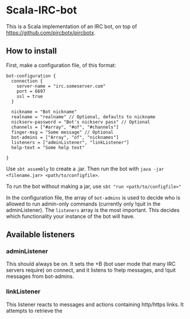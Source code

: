 # Scala-IRC-bot

This is a Scala implementation of an IRC bot, on top of https://github.com/pircbotx/pircbotx.

## How to install
First, make a configuration file, of this format:

```
bot-configuration {
  connection {
    server-name = "irc.someserver.com"
    port = 6697
    ssl = true
  }

  nickname = "Bot nickname"
  realname = "realname" // Optional, defaults to nickname
  nickserv-password = "Bot's nickserv pass" // Optional
  channels = ["#array", "#of", "#channels"]
  finger-msg = "Some message" // Optional
  bot-admins = ["Array", "of", "nicknames"]
  listeners = ["adminListener", "linkListener"]
  help-text = "Some help text"

}
```

Use `sbt assembly` to create a .jar. Then run the bot with `java -jar <filename.jar> <path/to/configfile>`.

To run the bot without making a jar, use `sbt "run <path/to/configfile>"`

In the configuration file, the array of `bot-admins` is used to decide who is allowed to run admin-only commands (currently
 only !quit in the adminListener). The `listeners` array is the most important. This decides which functionality your
 instance of the bot will have.
 
## Available listeners

### adminListener
This should always be on. It sets the +B (bot user mode that many IRC servers require) on connect, and it listens to
!help messages, and !quit messages from bot-admins.

### linkListener
This listener reacts to messages and actions containing http/https links. It attempts to retrieve the <title> tag in
html pages and if it can find one, it will send the title to the channel.